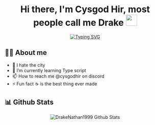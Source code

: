 <h1 align="center">
  Hi there, I'm Cysgod Hir, most people call me Drake <img src="https://media.giphy.com/media/hvRJCLFzcasrR4ia7z/giphy.gif" width="35">
</h1>
<p align="center">
<a href="https://git.io/typing-svg"><img src="https://readme-typing-svg.demolab.com?font=Fira+Code&pause=3000&multiline=true&width=435&lines=Part+time+DayZ+mod+Developer" alt="Typing SVG" /></a>
</p>

## :sassy_man:  About me
- 👀 I hate the city
- 🌱 I’m currently learning Type script
- 📫 How to reach me @cysgodhir on discord
- ⚡ Fun fact ☕ is the best thing ever made

## 📊 Github Stats
<p align="center"><img src="https://github-readme-streak-stats.herokuapp.com?user=DrakeNathan1999&theme=github-dark&hide_border=true&background=DD272702" alt="DrakeNathan1999 Github Stats" /></p>


<!---
DrakeNathan1999/DrakeNathan1999 is a ✨ special ✨ repository because its `README.md` (this file) appears on your GitHub profile.
You can click the Preview link to take a look at your changes.
--->
